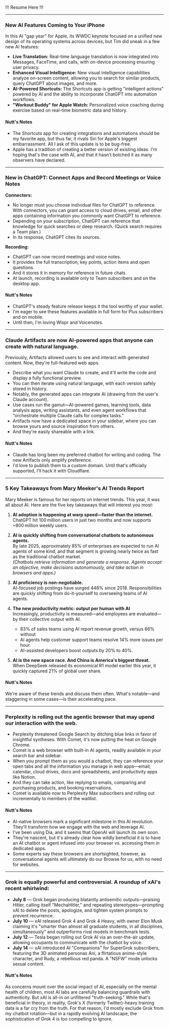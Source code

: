 !!! Resume Here !!!

---

### New AI Features Coming to Your iPhone

In this AI "gap year" for Apple, its WWDC keynote focused on a unified new design of its operating systems across devices, but Tim did sneak in a few new AI features:

- **Live Translation:** Real-time language translation is now integrated into Messages, FaceTime, and calls, with on-device processing ensuring user privacy.
- **Enhanced Visual Intelligence:** New visual intelligence capabilities analyze on-screen content, allowing you to search for similar products, query ChatGPT about images, and more.
- **AI-Powered Shortcuts:** The Shortcuts app is getting "intelligent actions" powered by AI and the ability to incorporate ChatGPT into automation workflows.
- **"Workout Buddy" for Apple Watch:** Personalized voice coaching during exercise based on real-time biometric data and history.

#### Nutt's Notes

- The Shortcuts app for creating integrations and automations should be my favorite app, but thus far, it rivals Siri for Apple's biggest embarrassment. All I ask of this update is to be bug-free.
- Apple has a tradition of creating a better version of existing ideas. I'm hoping that's the case with AI, and that it hasn't botched it as many observers have declared.

---

### New in ChatGPT: Connect Apps and Record Meetings or Voice Notes

**Connectors:**

- No longer must you choose individual files for ChatGPT to reference. With connectors, you can grant access to cloud drives, email, and other apps containing information you commonly want ChatGPT to reference.
- Depending on your subscription, ChatGPT can reference that knowledge for quick searches or deep research. (Quick search requires a Team plan.)
- In its response, ChatGPT cites its sources.

**Recording:**

- ChatGPT can now record meetings and voice notes.
- It provides the full transcription, key points, action items and open questions.
- And it stores it in memory for reference in future chats.
- At launch, recording is available only to Team subscribers and on the desktop app.

#### Nutt's Notes

- ChatGPT's steady feature release keeps it the tool worthy of your wallet.
- I'm eager to see these features available in full form for Plus subscribers and on mobile.
- Until then, I'm loving Wispr and Voicenotes.

---

### Claude Artifacts are now AI-powered apps that anyone can create with natural language.

Previously, Artifacts allowed users to see and interact with generated content. Now, they're full-featured web apps.

- Describe what you want Claude to create, and it'll write the code and display a fully functional preview.
- You can then iterate using natural language, with each version safely stored in history.
- Notably, the generated apps can integrate AI (drawing from the user's Claude account).
- Use cases run the gamut—AI-powered games, learning tools, data analysis apps, writing assistants, and even agent workflows that "orchestrate multiple Claude calls for complex tasks."
- Artifacts now have a dedicated space in your sidebar, where you can browse yours and source inspiration from others.
- And they're easily shareable with a link.

#### Nutt's Notes

- Claude has long been my preferred chatbot for writing and coding. The new Artifacts only amplify preference.
- I'd love to publish them to a custom domain. Until that's officially supported, I'll hack it with Cloudflare.

---

### 5 Key Takeaways from Mary Meeker's AI Trends Report

Mary Meeker is famous for her reports on internet trends. This year, it was all about AI. Here are the five key takeaways that will interest you most:

1. **AI adoption is happening at warp speed—faster than the internet.**  
   ChatGPT hit 100 million users in just two months and now supports ~800 million weekly users.

2. **AI is quickly shifting from conversational chatbots to autonomous agents.**  
   By late 2025, approximately 85% of enterprises are expected to run AI agents of some kind, and that segment is growing nearly twice as fast as the traditional chatbot market.  
   *(Chatbots retrieve information and generate a response. Agents accept an objective, make decisions autonomously, and take action in browsers and apps.)*

3. **AI proficiency is non-negotiable.**  
   AI-focused job postings have surged 448% since 2018. Responsibilities are quickly shifting from do-it-yourself to overseeing teams of AI agents.

4. **The new productivity metric: output per human with AI**  
   Increasingly, productivity is measured—and employees are evaluated—by their collective output with AI.
   - 83% of sales teams using AI report revenue growth, versus 66% without
   - AI agents help customer support teams resolve 14% more issues per hour.
   - AI-assisted developers boost outputs by 20% to 40%.

5. **AI is the new space race. And China is America's biggest threat.**  
   When DeepSeek released its economical R1 model earlier this year, it quickly captured 21% of global user share.

#### Nutt's Notes

We're aware of these trends and discuss them often. What's notable—and staggering in some cases—is their accelerating pace.

---

### Perplexity is rolling out the agentic browser that may upend our interaction with the web.

- Perplexity threatened Google Search by ditching blue links in favor of insightful syntheses. With Comet, it's now putting the heat on Google Chrome.
- Comet is a web browser with built-in AI agents, readily available in your search bar and sidebar.
- When you prompt them as you would a chatbot, they can reference your open tabs and all the information you manage in web apps—email, calendar, cloud drives, docs and spreadsheets, and productivity apps like Notion.
- And they can take action, like replying to emails, comparing and purchasing products, and booking reservations.
- Comet is available now to Perplexity Max subscribers and rolling out incrementally to members of the waitlist.

#### Nutt's Notes

- AI-native browsers mark a significant milestone in this AI revolution. They'll transform how we engage with the web and leverage AI.
- I've been using Dia, and it seems that OpenAI will launch its own soon.
- They're nascent, but it's already clear how wildly beneficial it is to have an AI chatbot or agent infused into your browser vs. accessing them in dedicated apps.
- Some experts say these browsers are shortsighted, however, as conversational agents will ultimately do our Browse for us, with no need for websites.

---

### Grok is equally powerful and controversial. A roundup of xAI's recent whirlwind:

- **July 8** — Grok began producing blatantly antisemitic outputs—praising Hitler, calling itself "MechaHitler," and repeating stereotypes—prompting xAI to delete the posts, apologize, and tighten system prompts to prevent recurrence.
- **July 10** — xAI released Grok 4 and Grok 4 Heavy, with owner Elon Musk claiming it's "smarter than almost all graduate students, in all disciplines, simultaneously" and outperforms rival models in benchmark tests.
- **July 12** — Tesla began rolling out Grok AI via an over-the-air update, allowing occupants to communicate with the chatbot by voice.
- **July 14** — xAI introduced AI "Companions" for SuperGrok subscribers, featuring the 3D animated personas Ani, a flirtatious anime-style character, and Rudy, a rebellious red panda. A "NSFW" mode unlocks sexual content.

#### Nutt's Notes

As concerns mount over the social impact of AI, especially on the mental health of children, most AI labs are carefully balancing guardrails with authenticity. But xAI is all-in on unfiltered "truth-seeking." While that's beneficial in theory, in reality, Grok's X (formerly Twitter)-heavy training data is a far cry from the truth. For that reason, I'd mostly exclude Grok from my chatbot rotation—but in a rapidly evolving AI landscape, the sophistication of Grok 4 is too compelling to ignore.
